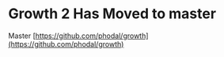 Growth 2 Has Moved to master
===

Master [https://github.com/phodal/growth](https://github.com/phodal/growth)

